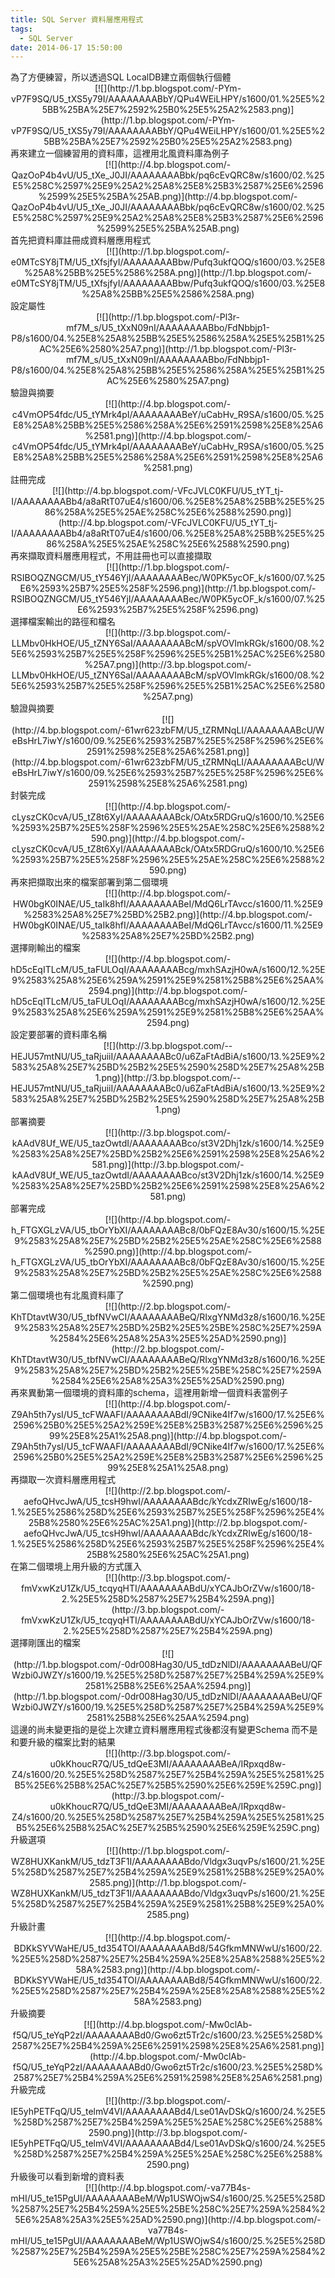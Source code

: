 ```yaml
---
title: SQL Server 資料層應用程式
tags:
  - SQL Server
date: 2014-06-17 15:50:00
---
```


<div>為了方便練習，所以透過SQL LocalDB建立兩個執行個體</div><div class="separator" style="clear: both; text-align: center;">[![](http://1.bp.blogspot.com/-PYm-vP7F9SQ/U5_tXS5y79I/AAAAAAAABbY/QPu4WEiLHPY/s1600/01.%25E5%25BB%25BA%25E7%2592%25B0%25E5%25A2%2583.png)](http://1.bp.blogspot.com/-PYm-vP7F9SQ/U5_tXS5y79I/AAAAAAAABbY/QPu4WEiLHPY/s1600/01.%25E5%25BB%25BA%25E7%2592%25B0%25E5%25A2%2583.png)</div>
<div>再來建立一個練習用的資料庫，這裡用北風資料庫為例子</div><div class="separator" style="clear: both; text-align: center;">[![](http://4.bp.blogspot.com/-QazOoP4b4vU/U5_tXe_J0JI/AAAAAAAABbk/pq6cEvQRC8w/s1600/02.%25E5%258C%2597%25E9%25A2%25A8%25E8%25B3%2587%25E6%2596%2599%25E5%25BA%25AB.png)](http://4.bp.blogspot.com/-QazOoP4b4vU/U5_tXe_J0JI/AAAAAAAABbk/pq6cEvQRC8w/s1600/02.%25E5%258C%2597%25E9%25A2%25A8%25E8%25B3%2587%25E6%2596%2599%25E5%25BA%25AB.png)</div>
<div>首先把資料庫註冊成資料層應用程式</div><div class="separator" style="clear: both; text-align: center;">[![](http://1.bp.blogspot.com/-e0MTcSY8jTM/U5_tXfsjfyI/AAAAAAAABbw/Pufq3ukfQOQ/s1600/03.%25E8%25A8%25BB%25E5%2586%258A.png)](http://1.bp.blogspot.com/-e0MTcSY8jTM/U5_tXfsjfyI/AAAAAAAABbw/Pufq3ukfQOQ/s1600/03.%25E8%25A8%25BB%25E5%2586%258A.png)</div>
<div>設定屬性
<div class="separator" style="clear: both; text-align: center;">[![](http://1.bp.blogspot.com/-Pl3r-mf7M_s/U5_tXxN09nI/AAAAAAAABbo/FdNbbjp1-P8/s1600/04.%25E8%25A8%25BB%25E5%2586%258A%25E5%25B1%25AC%25E6%2580%25A7.png)](http://1.bp.blogspot.com/-Pl3r-mf7M_s/U5_tXxN09nI/AAAAAAAABbo/FdNbbjp1-P8/s1600/04.%25E8%25A8%25BB%25E5%2586%258A%25E5%25B1%25AC%25E6%2580%25A7.png)</div>
驗證與摘要
<div class="separator" style="clear: both; text-align: center;">[![](http://4.bp.blogspot.com/-c4VmOP54fdc/U5_tYMrk4pI/AAAAAAAABeY/uCabHv_R9SA/s1600/05.%25E8%25A8%25BB%25E5%2586%258A%25E6%2591%2598%25E8%25A6%2581.png)](http://4.bp.blogspot.com/-c4VmOP54fdc/U5_tYMrk4pI/AAAAAAAABeY/uCabHv_R9SA/s1600/05.%25E8%25A8%25BB%25E5%2586%258A%25E6%2591%2598%25E8%25A6%2581.png)</div>
註冊完成
<div class="separator" style="clear: both; text-align: center;">[![](http://4.bp.blogspot.com/-VFcJVLC0KFU/U5_tYT_tj-I/AAAAAAAABb4/a8aRtT07uE4/s1600/06.%25E8%25A8%25BB%25E5%2586%258A%25E5%25AE%258C%25E6%2588%2590.png)](http://4.bp.blogspot.com/-VFcJVLC0KFU/U5_tYT_tj-I/AAAAAAAABb4/a8aRtT07uE4/s1600/06.%25E8%25A8%25BB%25E5%2586%258A%25E5%25AE%258C%25E6%2588%2590.png)</div>
再來擷取資料層應用程式，不用註冊也可以直接擷取</div><div class="separator" style="clear: both; text-align: center;">[![](http://1.bp.blogspot.com/-RSIBOQZNGCM/U5_tY546YjI/AAAAAAAABec/W0PK5ycOF_k/s1600/07.%25E6%2593%25B7%25E5%258F%2596.png)](http://1.bp.blogspot.com/-RSIBOQZNGCM/U5_tY546YjI/AAAAAAAABec/W0PK5ycOF_k/s1600/07.%25E6%2593%25B7%25E5%258F%2596.png)</div>
<div>選擇檔案輸出的路徑和檔名
<div class="separator" style="clear: both; text-align: center;">[![](http://3.bp.blogspot.com/-LLMbv0HkHOE/U5_tZNY6SaI/AAAAAAAABcM/spVOVImkRGk/s1600/08.%25E6%2593%25B7%25E5%258F%2596%25E5%25B1%25AC%25E6%2580%25A7.png)](http://3.bp.blogspot.com/-LLMbv0HkHOE/U5_tZNY6SaI/AAAAAAAABcM/spVOVImkRGk/s1600/08.%25E6%2593%25B7%25E5%258F%2596%25E5%25B1%25AC%25E6%2580%25A7.png)</div>
驗證與摘要
<div class="separator" style="clear: both; text-align: center;">[![](http://4.bp.blogspot.com/-61wr623zbFM/U5_tZRMNqLI/AAAAAAAABcU/WeBsHrL7iwY/s1600/09.%25E6%2593%25B7%25E5%258F%2596%25E6%2591%2598%25E8%25A6%2581.png)](http://4.bp.blogspot.com/-61wr623zbFM/U5_tZRMNqLI/AAAAAAAABcU/WeBsHrL7iwY/s1600/09.%25E6%2593%25B7%25E5%258F%2596%25E6%2591%2598%25E8%25A6%2581.png)</div>
封裝完成
<div class="separator" style="clear: both; text-align: center;">[![](http://4.bp.blogspot.com/-cLyszCK0cvA/U5_tZ8t6XyI/AAAAAAAABck/OAtx5RDGruQ/s1600/10.%25E6%2593%25B7%25E5%258F%2596%25E5%25AE%258C%25E6%2588%2590.png)](http://4.bp.blogspot.com/-cLyszCK0cvA/U5_tZ8t6XyI/AAAAAAAABck/OAtx5RDGruQ/s1600/10.%25E6%2593%25B7%25E5%258F%2596%25E5%25AE%258C%25E6%2588%2590.png)</div>
再來把擷取出來的檔案部署到第二個環境</div><div class="separator" style="clear: both; text-align: center;">[![](http://4.bp.blogspot.com/-HW0bgK0INAE/U5_taIk8hfI/AAAAAAAABeI/MdQ6LrTAvcc/s1600/11.%25E9%2583%25A8%25E7%25BD%25B2.png)](http://4.bp.blogspot.com/-HW0bgK0INAE/U5_taIk8hfI/AAAAAAAABeI/MdQ6LrTAvcc/s1600/11.%25E9%2583%25A8%25E7%25BD%25B2.png)</div>
<div>選擇剛輸出的檔案
<div class="separator" style="clear: both; text-align: center;">[![](http://4.bp.blogspot.com/-hD5cEqITLcM/U5_taFULOqI/AAAAAAAABcg/mxhSAzjH0wA/s1600/12.%25E9%2583%25A8%25E6%259A%2591%25E9%2581%25B8%25E6%25AA%2594.png)](http://4.bp.blogspot.com/-hD5cEqITLcM/U5_taFULOqI/AAAAAAAABcg/mxhSAzjH0wA/s1600/12.%25E9%2583%25A8%25E6%259A%2591%25E9%2581%25B8%25E6%25AA%2594.png)</div>
設定要部署的資料庫名稱
<div class="separator" style="clear: both; text-align: center;">[![](http://3.bp.blogspot.com/--HEJU57mtNU/U5_taRjuiiI/AAAAAAAABc0/u6ZaFtAdBiA/s1600/13.%25E9%2583%25A8%25E7%25BD%25B2%25E5%2590%258D%25E7%25A8%25B1.png)](http://3.bp.blogspot.com/--HEJU57mtNU/U5_taRjuiiI/AAAAAAAABc0/u6ZaFtAdBiA/s1600/13.%25E9%2583%25A8%25E7%25BD%25B2%25E5%2590%258D%25E7%25A8%25B1.png)</div>
部署摘要
<div class="separator" style="clear: both; text-align: center;">[![](http://3.bp.blogspot.com/-kAAdV8Uf_WE/U5_tazOwtdI/AAAAAAAABco/st3V2Dhj1zk/s1600/14.%25E9%2583%25A8%25E7%25BD%25B2%25E6%2591%2598%25E8%25A6%2581.png)](http://3.bp.blogspot.com/-kAAdV8Uf_WE/U5_tazOwtdI/AAAAAAAABco/st3V2Dhj1zk/s1600/14.%25E9%2583%25A8%25E7%25BD%25B2%25E6%2591%2598%25E8%25A6%2581.png)</div>
部署完成
<div class="separator" style="clear: both; text-align: center;">[![](http://4.bp.blogspot.com/-h_FTGXGLzVA/U5_tbOrYbXI/AAAAAAAABc8/0bFQzE8Av30/s1600/15.%25E9%2583%25A8%25E7%25BD%25B2%25E5%25AE%258C%25E6%2588%2590.png)](http://4.bp.blogspot.com/-h_FTGXGLzVA/U5_tbOrYbXI/AAAAAAAABc8/0bFQzE8Av30/s1600/15.%25E9%2583%25A8%25E7%25BD%25B2%25E5%25AE%258C%25E6%2588%2590.png)</div>
第二個環境也有北風資料庫了
<div class="separator" style="clear: both; text-align: center;">[![](http://2.bp.blogspot.com/-KhTDtavtW30/U5_tbfNVwCI/AAAAAAAABeQ/RIxgYNMd3z8/s1600/16.%25E9%2583%25A8%25E7%25BD%25B2%25E5%25BE%258C%25E7%259A%2584%25E6%25A8%25A3%25E5%25AD%2590.png)](http://2.bp.blogspot.com/-KhTDtavtW30/U5_tbfNVwCI/AAAAAAAABeQ/RIxgYNMd3z8/s1600/16.%25E9%2583%25A8%25E7%25BD%25B2%25E5%25BE%258C%25E7%259A%2584%25E6%25A8%25A3%25E5%25AD%2590.png)</div>
再來異動第一個環境的資料庫的schema，這裡用新增一個資料表當例子
<div class="separator" style="clear: both; text-align: center;">[![](http://4.bp.blogspot.com/-Z9Ah5th7ysI/U5_tcFWAAFI/AAAAAAAABdI/9CNike4If7w/s1600/17.%25E6%2596%25B0%25E5%25A2%259E%25E8%25B3%2587%25E6%2596%2599%25E8%25A1%25A8.png)](http://4.bp.blogspot.com/-Z9Ah5th7ysI/U5_tcFWAAFI/AAAAAAAABdI/9CNike4If7w/s1600/17.%25E6%2596%25B0%25E5%25A2%259E%25E8%25B3%2587%25E6%2596%2599%25E8%25A1%25A8.png)</div>
</div>再擷取一次資料層應用程式
<div class="separator" style="clear: both; text-align: center;">[![](http://2.bp.blogspot.com/-aefoQHvcJwA/U5_tcsH9hwI/AAAAAAAABdc/kYcdxZRIwEg/s1600/18-1.%25E5%2586%258D%25E6%2593%25B7%25E5%258F%2596%25E4%25B8%2580%25E6%25AC%25A1.png)](http://2.bp.blogspot.com/-aefoQHvcJwA/U5_tcsH9hwI/AAAAAAAABdc/kYcdxZRIwEg/s1600/18-1.%25E5%2586%258D%25E6%2593%25B7%25E5%258F%2596%25E4%25B8%2580%25E6%25AC%25A1.png)</div>
在第二個環境上用升級的方式匯入
<div class="separator" style="clear: both; text-align: center;">[![](http://3.bp.blogspot.com/-fmVxwKzU1Zk/U5_tcqyqHTI/AAAAAAAABdU/xYCAJbOrZVw/s1600/18-2.%25E5%258D%2587%25E7%25B4%259A.png)](http://3.bp.blogspot.com/-fmVxwKzU1Zk/U5_tcqyqHTI/AAAAAAAABdU/xYCAJbOrZVw/s1600/18-2.%25E5%258D%2587%25E7%25B4%259A.png)</div>
<div>選擇剛匯出的檔案
<div class="separator" style="clear: both; text-align: center;">[![](http://1.bp.blogspot.com/-0dr008Hag30/U5_tdDzNlDI/AAAAAAAABeU/QFWzbi0JWZY/s1600/19.%25E5%258D%2587%25E7%25B4%259A%25E9%2581%25B8%25E6%25AA%2594.png)](http://1.bp.blogspot.com/-0dr008Hag30/U5_tdDzNlDI/AAAAAAAABeU/QFWzbi0JWZY/s1600/19.%25E5%258D%2587%25E7%25B4%259A%25E9%2581%25B8%25E6%25AA%2594.png)</div>
</div>這邊的尚未變更指的是從上次建立資料層應用程式後都沒有變更Schema
而不是和要升級的檔案比對的結果
<div><div class="separator" style="clear: both; text-align: center;">[![](http://3.bp.blogspot.com/-u0kKhoucR7Q/U5_tdQeE3MI/AAAAAAAABeA/IRpxqd8w-Z4/s1600/20.%25E5%258D%2587%25E7%25B4%259A%25E5%2581%25B5%25E6%25B8%25AC%25E7%25B5%2590%25E6%259E%259C.png)](http://3.bp.blogspot.com/-u0kKhoucR7Q/U5_tdQeE3MI/AAAAAAAABeA/IRpxqd8w-Z4/s1600/20.%25E5%258D%2587%25E7%25B4%259A%25E5%2581%25B5%25E6%25B8%25AC%25E7%25B5%2590%25E6%259E%259C.png)</div>
</div>升級選項
<div class="separator" style="clear: both; text-align: center;">[![](http://1.bp.blogspot.com/-WZ8HUXKankM/U5_tdzT3F1I/AAAAAAAABdo/Vldgx3uqvPs/s1600/21.%25E5%258D%2587%25E7%25B4%259A%25E9%2581%25B8%25E9%25A0%2585.png)](http://1.bp.blogspot.com/-WZ8HUXKankM/U5_tdzT3F1I/AAAAAAAABdo/Vldgx3uqvPs/s1600/21.%25E5%258D%2587%25E7%25B4%259A%25E9%2581%25B8%25E9%25A0%2585.png)</div>
<div>升級計畫</div><div class="separator" style="clear: both; text-align: center;">[![](http://4.bp.blogspot.com/-BDKkSYVWaHE/U5_td354TOI/AAAAAAAABd8/54GfkmMNWwU/s1600/22.%25E5%258D%2587%25E7%25B4%259A%25E8%25A8%2588%25E5%258A%2583.png)](http://4.bp.blogspot.com/-BDKkSYVWaHE/U5_td354TOI/AAAAAAAABd8/54GfkmMNWwU/s1600/22.%25E5%258D%2587%25E7%25B4%259A%25E8%25A8%2588%25E5%258A%2583.png)</div>
<div>升級摘要
<div class="separator" style="clear: both; text-align: center;">[![](http://4.bp.blogspot.com/-Mw0clAb-f5Q/U5_teYqP2zI/AAAAAAAABd0/Gwo6zt5Tr2c/s1600/23.%25E5%258D%2587%25E7%25B4%259A%25E6%2591%2598%25E8%25A6%2581.png)](http://4.bp.blogspot.com/-Mw0clAb-f5Q/U5_teYqP2zI/AAAAAAAABd0/Gwo6zt5Tr2c/s1600/23.%25E5%258D%2587%25E7%25B4%259A%25E6%2591%2598%25E8%25A6%2581.png)</div>
</div>升級完成
<div class="separator" style="clear: both; text-align: center;">[![](http://3.bp.blogspot.com/-IE5yhPETFqQ/U5_telmV4VI/AAAAAAAABd4/Lse01AvDSkQ/s1600/24.%25E5%258D%2587%25E7%25B4%259A%25E5%25AE%258C%25E6%2588%2590.png)](http://3.bp.blogspot.com/-IE5yhPETFqQ/U5_telmV4VI/AAAAAAAABd4/Lse01AvDSkQ/s1600/24.%25E5%258D%2587%25E7%25B4%259A%25E5%25AE%258C%25E6%2588%2590.png)</div>
升級後可以看到新增的資料表
<div><div class="separator" style="clear: both; text-align: center;">[![](http://4.bp.blogspot.com/-va77B4s-mHI/U5_te15PgUI/AAAAAAAABeM/Wp1USWOjwS4/s1600/25.%25E5%258D%2587%25E7%25B4%259A%25E5%25BE%258C%25E7%259A%2584%25E6%25A8%25A3%25E5%25AD%2590.png)](http://4.bp.blogspot.com/-va77B4s-mHI/U5_te15PgUI/AAAAAAAABeM/Wp1USWOjwS4/s1600/25.%25E5%258D%2587%25E7%25B4%259A%25E5%25BE%258C%25E7%259A%2584%25E6%25A8%25A3%25E5%25AD%2590.png)</div>
</div>
